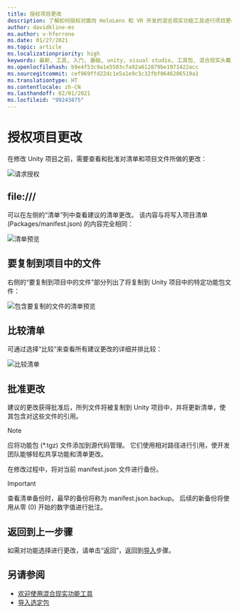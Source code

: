 ```yaml
---
title: 授权项目更改
description: 了解如何授权对面向 HoloLens 和 VR 开发的混合现实功能工具进行项目更改。
author: davidkline-ms
ms.author: v-hferrone
ms.date: 01/27/2021
ms.topic: article
ms.localizationpriority: high
keywords: 最新, 工具, 入门, 基础, unity, visual studio, 工具包, 混合现实头戴显示设备, windows 混合现实头戴显示设备, 虚拟现实头戴显示设备, 安装, Windows, HoloLens, 仿真器, unreal, openxr
ms.openlocfilehash: b9e4f53c9a1e5503cfa92a612879be1971422acc
ms.sourcegitcommit: cef969ffd22dc1e5a1e9c3c32fbf0646206519a1
ms.translationtype: HT
ms.contentlocale: zh-CN
ms.lasthandoff: 02/01/2021
ms.locfileid: "99243875"
---
```

# <a name="authorizing-project-changes"></a>授权项目更改

在修改 Unity 项目之前，需要查看和批准对清单和项目文件所做的更改：

![请求授权](images/FeatureToolApprovalRequest.png)

## <a name="manifest"></a>file:///

可以在左侧的“清单”列中查看建议的清单更改。 该内容与将写入项目清单 (Packages/manifest.json) 的内容完全相同：

![清单预览](images/ManifestPreview.png)

## <a name="files-to-be-copied-into-the-project"></a>要复制到项目中的文件

右侧的“要复制到项目中的文件”部分列出了将复制到 Unity 项目中的特定功能包文件：

![包含要复制的文件的清单预览](images/FilesToCopy.png)

## <a name="compare-manifests"></a>比较清单

可通过选择“比较”来查看所有建议更改的详细并排比较：

![比较清单](images/FeatureToolCompareManifest.png)

## <a name="approving-changes"></a>批准更改

建议的更改获得批准后，所列文件将被复制到 Unity 项目中，并将更新清单，使其包含对这些文件的引用。

> [!NOTE]
> 应将功能包 (*.tgz) 文件添加到源代码管理。 它们使用相对路径进行引用，使开发团队能够轻松共享功能和清单更改。

 在修改过程中，将对当前 manifest.json 文件进行备份。

> [!IMPORTANT]
> 查看清单备份时，最早的备份将称为 manifest.json.backup。 后续的新备份将使用从零 (0) 开始的数字值进行批注。

## <a name="going-back-to-the-previous-step"></a>返回到上一步骤

如需对功能选择进行更改，请单击“返回”，返回到[导入](importing-features.md)步骤。

## <a name="see-also"></a>另请参阅

- [欢迎使用混合现实功能工具](welcome-to-mr-feature-tool.md)
- [导入选定包](importing-features.md)
